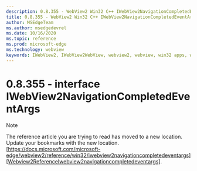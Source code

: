 ```yaml
---
description: 0.8.355 - WebView2 Win32 C++ IWebView2NavigationCompletedEventArgs
title: 0.8.355 - WebView2 Win32 C++ IWebView2NavigationCompletedEventArgs
author: MSEdgeTeam
ms.author: msedgedevrel
ms.date: 10/16/2020
ms.topic: reference
ms.prod: microsoft-edge
ms.technology: webview
keywords: IWebView2, IWebView2WebView, webview2, webview, win32 apps, win32, edge
---
```


# 0.8.355 - interface IWebView2NavigationCompletedEventArgs 

> [!NOTE]
> The reference article you are trying to read has moved to a new location.  
> Update your bookmarks with the new location.  
> [https://docs.microsoft.com/microsoft-edge/webview2/reference/win32/iwebview2navigationcompletedeventargs][Webview2ReferenceIwebview2navigationcompletedeventargs].  

[Webview2ReferenceIwebview2navigationcompletedeventargs]: /microsoft-edge/webview2/reference/win32/iwebview2navigationcompletedeventargs "interface IWebView2NavigationCompletedEventArgs | Microsoft Docs"
